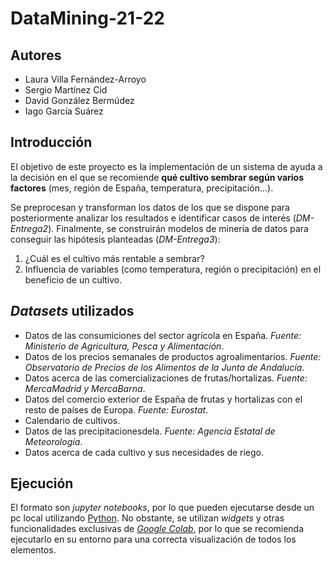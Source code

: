 # DataMining-21-22
## Autores
- Laura Villa Fernández-Arroyo
- Sergio Martínez Cid
- David González Bermúdez
- Iago García Suárez

## Introducción
El objetivo de este proyecto  es la implementación de un sistema de ayuda a la decisión en el que se recomiende **qué cultivo sembrar según varios factores** (mes, región de España, temperatura, precipitación...).  

Se preprocesan y transforman los datos de los que se dispone para posteriormente analizar los resultados e identificar casos de interés (*DM-Entrega2*). Finalmente, se construirán modelos de minería de datos para conseguir las hipótesis planteadas (*DM-Entrega3*):
1. ¿Cuál es el cultivo más rentable a sembrar?
2. Influencia de variables (como temperatura, región o precipitación) en el beneficio de un cultivo.

## *Datasets* utilizados
- Datos de las consumiciones del sector agrícola en España. *Fuente: Ministerio de Agricultura, Pesca y Alimentación*.
- Datos de los precios semanales de productos agroalimentarios. *Fuente: Observatorio de Precios de los Alimentos de la Junta de Andalucía*.
- Datos acerca de las comercializaciones de frutas/hortalizas. *Fuente: MercaMadrid y MercaBarna*.
- Datos del comercio exterior de España de frutas y hortalizas con  el  resto  de  países  de  Europa. *Fuente: Eurostat*.
- Calendario de cultivos. 
- Datos de las precipitacionesdela. *Fuente: Agencia Estatal de Meteorología*.
- Datos acerca de cada cultivo y sus necesidades de riego.

## Ejecución
El formato son *jupyter notebooks*, por lo que pueden ejecutarse desde un pc local utilizando [Python](https://www.python.org/). No obstante, se utilizan *widgets* y otras funcionalidades exclusivas de [*Google Colab*](https://colab.research.google.com/), por lo que se recomienda ejecutarlo en su entorno para una correcta visualización de todos los elementos.
